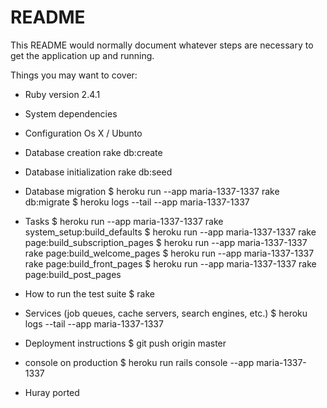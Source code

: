# README

This README would normally document whatever steps are necessary to get the
application up and running.

Things you may want to cover:

* Ruby version
  2.4.1

* System dependencies

* Configuration
  Os X / Ubunto

* Database creation
  rake db:create

* Database initialization
  rake db:seed

* Database migration
  $ heroku run --app maria-1337-1337 rake db:migrate
  $ heroku logs --tail --app maria-1337-1337

* Tasks
  $ heroku run --app maria-1337-1337 rake system_setup:build_defaults
  $ heroku run --app maria-1337-1337 rake page:build_subscription_pages
  $ heroku run --app maria-1337-1337 rake page:build_welcome_pages
  $ heroku run --app maria-1337-1337 rake page:build_front_pages
  $ heroku run --app maria-1337-1337 rake page:build_post_pages

* How to run the test suite
  $ rake

* Services (job queues, cache servers, search engines, etc.)
  $ heroku logs --tail --app maria-1337-1337

* Deployment instructions
  $ git push origin master

* console on production
  $ heroku run rails console --app maria-1337-1337



* Huray ported
